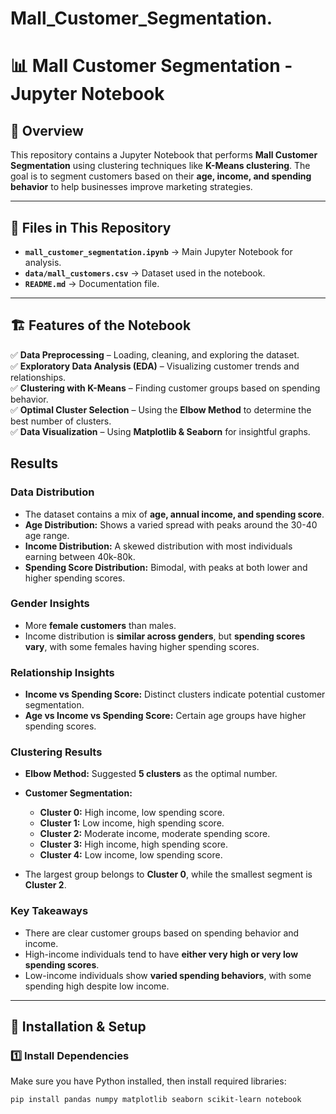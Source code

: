 # Mall_Customer_Segmentation.
# 📊 Mall Customer Segmentation - Jupyter Notebook

## 📌 Overview
This repository contains a Jupyter Notebook that performs **Mall Customer Segmentation** using clustering techniques like **K-Means clustering**. The goal is to segment customers based on their **age, income, and spending behavior** to help businesses improve marketing strategies.

---

## 📂 Files in This Repository
- **`mall_customer_segmentation.ipynb`** → Main Jupyter Notebook for analysis.
- **`data/mall_customers.csv`** → Dataset used in the notebook.
- **`README.md`** → Documentation file.

---

## 🏗️ Features of the Notebook
✅ **Data Preprocessing** – Loading, cleaning, and exploring the dataset.  
✅ **Exploratory Data Analysis (EDA)** – Visualizing customer trends and relationships.  
✅ **Clustering with K-Means** – Finding customer groups based on spending behavior.  
✅ **Optimal Cluster Selection** – Using the **Elbow Method** to determine the best number of clusters.  
✅ **Data Visualization** – Using **Matplotlib & Seaborn** for insightful graphs.  


## Results

### Data Distribution
- The dataset contains a mix of **age, annual income, and spending score**.
- **Age Distribution:** Shows a varied spread with peaks around the 30-40 age range.
- **Income Distribution:** A skewed distribution with most individuals earning between 40k-80k.
- **Spending Score Distribution:** Bimodal, with peaks at both lower and higher spending scores.

### Gender Insights
- More **female customers** than males.
- Income distribution is **similar across genders**, but **spending scores vary**, with some females having higher spending scores.

### Relationship Insights
- **Income vs Spending Score:** Distinct clusters indicate potential customer segmentation.
- **Age vs Income vs Spending Score:** Certain age groups have higher spending scores.

### Clustering Results
- **Elbow Method:** Suggested **5 clusters** as the optimal number.
- **Customer Segmentation:**
  - **Cluster 0:** High income, low spending score.
  - **Cluster 1:** Low income, high spending score.
  - **Cluster 2:** Moderate income, moderate spending score.
  - **Cluster 3:** High income, high spending score.
  - **Cluster 4:** Low income, low spending score.

- The largest group belongs to **Cluster 0**, while the smallest segment is **Cluster 2**.

### Key Takeaways
- There are clear customer groups based on spending behavior and income.
- High-income individuals tend to have **either very high or very low spending scores**.
- Low-income individuals show **varied spending behaviors**, with some spending high despite low income.


---

## 🔧 Installation & Setup
### **1️⃣ Install Dependencies**
Make sure you have Python installed, then install required libraries:
```bash
pip install pandas numpy matplotlib seaborn scikit-learn notebook
